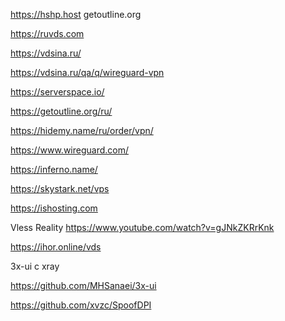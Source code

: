 https://hshp.host getoutline.org

https://ruvds.com

https://vdsina.ru/

https://vdsina.ru/qa/q/wireguard-vpn


https://serverspace.io/

https://getoutline.org/ru/


https://hidemy.name/ru/order/vpn/

https://www.wireguard.com/


https://inferno.name/

https://skystark.net/vps


https://ishosting.com

Vless Reality https://www.youtube.com/watch?v=gJNkZKRrKnk

https://ihor.online/vds

3x-ui с xray

https://github.com/MHSanaei/3x-ui



https://github.com/xvzc/SpoofDPI
